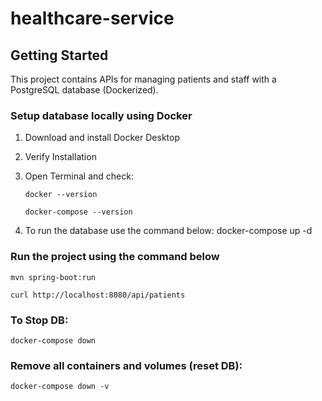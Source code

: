 # healthcare-service
## Getting Started
This project contains APIs for managing patients and staff with a PostgreSQL database (Dockerized).
### Setup database locally using Docker
1. Download and install Docker Desktop
2. Verify Installation 
3. Open Terminal and check:

      `docker --version`

      `docker-compose --version`
4. To run the database use the command below:
docker-compose up -d
### Run the project using the command below
`mvn spring-boot:run`

`curl http://localhost:8080/api/patients`

### To Stop DB:
`docker-compose down`
### Remove all containers and volumes (reset DB):
`docker-compose down -v`
